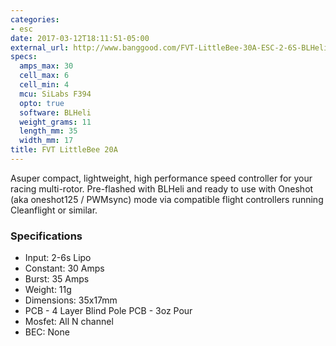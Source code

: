 ```yaml
---
categories:
- esc
date: 2017-03-12T18:11:51-05:00
external_url: http://www.banggood.com/FVT-LittleBee-30A-ESC-2-6S-BLHeli-Supports-OneShot125-For-RC-Multirotors-p-1029502.html
specs:
  amps_max: 30
  cell_max: 6
  cell_min: 4
  mcu: SiLabs F394
  opto: true
  software: BLHeli
  weight_grams: 11
  length_mm: 35
  width_mm: 17
title: FVT LittleBee 20A
---
```


Asuper compact, lightweight, high performance speed controller for your racing multi-rotor. Pre-flashed with BLHeli and ready to use with Oneshot (aka oneshot125 / PWMsync) mode via compatible flight controllers running Cleanflight or similar.

### Specifications

* Input: 2-6s Lipo
* Constant: 30 Amps
* Burst: 35 Amps
* Weight: 11g
* Dimensions: 35x17mm
* PCB - 4 Layer Blind Pole PCB - 3oz Pour
* Mosfet: All N channel
* BEC: None
